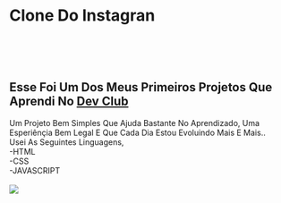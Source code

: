 <h1> Clone Do Instagran</h1>
  <br>
  <br>
  <br>
<h2> Esse Foi Um Dos Meus Primeiros Projetos Que Aprendi No <a href="https://rodolfomori.com.br/devclub"> Dev Club</a> </h2> Um Projeto Bem Simples Que Ajuda Bastante No Aprendizado, Uma Esperiênçia Bem Legal E Que Cada Dia Estou Evoluindo Mais E Mais..
<br>
Usei As Seguintes Linguagens, 
<br>
-HTML
<br>
-CSS
<br>
-JAVASCRIPT
<br>
<br>
<img src="https://raw.githubusercontent.com/Thiagodevth/Meu-Primeiro-Projeto-Instagram/cc08595b2027bff0247807ebc22021912bbeb887/img/Captura%20de%20Tela%20(14).png">
